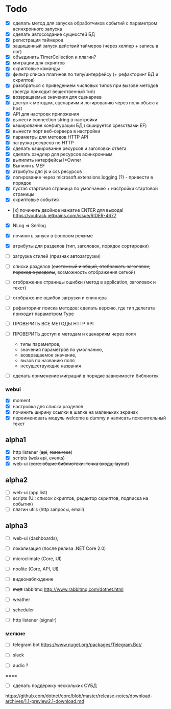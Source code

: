 ﻿# Todo

- [x] сделать метод для запуска обработчиков событий с параметром асинхронного запуска
- [x] сделать автосоздание сущностей БД
- [x] регистрация таймеров 
- [x] защищенный запуск действий таймеров (через хелпер + запись в лог)
- [x] объединить TimerCollection и плагин?
- [x] миграции для скриптов
- [x] скриптовые команды
- [x] фильтр списка плагинов по типу/интерфейсу (+ рефакторинг БД и скриптов)
- [x] разобраться с приведением числовых типов при вызове методов (всегда приходит вещественный тип)
- [x] возвращаемые значения для сценариев
- [x] доступ к методам, сценариям и логированию через поля объекта host
- [x] API для настроек приложения
- [x] вынести connection string в настройки
- [x] кэширование конфигурации БД (кэшируется срезствами EF)
- [x] вынести порт веб-сервера в настройки
- [x] параметры для методов HTTP API
- [x] загрузка ресурсов по HTTP
- [x] сделать кэширование ресурсов и заголовки ответа
- [x] сделать хэндлер для ресурсов асинхронным
- [x] выпилить интерфейсы I*Owner
- [x] Выпилить MEF
- [x] атрибуты для js и css ресурсов
- [x] логирование через microsoft.extensions.logging (?) - привести в порядок
- [x] пустая стартовая страница по умолчанию + настройки стартовой страницы
- [x] скриптовые события
- [х] починить двойное нажатие ENTER для выхода! https://youtrack.jetbrains.com/issue/RIDER-4677
- [x] NLog => Serilog
- [x] починить запуск в фоновом режиме

- [x] атрибуты для разделов (тип, заголовок, порядок сортировки)
- [ ] загрузка стилей (признак автозагрузки)
- [ ] списки разделов (~~системный и общий, отображать заголовок, переход в разделы~~, возможность отображения сеткой)
- [ ] отображение страницы ошибки (метод в application, заголовок и текст)
- [ ] отображение ошибок загрузки и спиннера

- [ ] рефакторинг поиска методов: сделать версию, где тип делегата приходит параметром Type

- [ ] ПРОВЕРИТЬ ВСЕ МЕТОДЫ HTTP API
- [ ] ПРОВЕРИТЬ доступ к методам и сценариям через поля
  - типы параметров, 
  - значения параметров по умолчанию, 
  - возвращаемое значение, 
  - вызов по названию поля
  - несуществующие названия
- [ ] сделать применение миграций в порядке зависимости библиотек

### webui
- [x] moment
- [x] настройка для списка разделов
- [x] починить ширину ссылки в шапке на маленьких экранах
- [x] переименовать модуль welcome в dummy и написать пояснительный текст

## alpha1

- [x] http listener (~~api~~, ~~resources~~)
- [x] scripts (~~web~~ ~~api~~, ~~events~~)
- [x] web-ui (~~core: обшие библиотеки, точка входа, layout~~)

## alpha2

- [ ] web-ui (app list)
- [ ] scripts (UI: список скриптов, редактор скриптов, подписка на события)
- [ ] плагин utils (http запросы, email)

## alpha3

- [ ] web-ui (dashboards),
- [ ] локализация (после релиза .NET Core 2.0)
- [ ] microclimate (Core, UI)
- [ ] noolite (Core, API, UI)
- [ ] видеонаблюдение
- [ ] ~~mqtt~~ rabbitmq http://www.rabbitmq.com/dotnet.html
- [ ] weather
- [ ] scheduler
- [ ] http listener (signalr)


### мелкие

- [ ] telegram bot https://www.nuget.org/packages/Telegram.Bot/
- [ ] slack

- [ ] audio ?

====

- [ ] сделать поддержку нескольких СУБД



https://github.com/dotnet/core/blob/master/release-notes/download-archives/1.1-preview2.1-download.md

